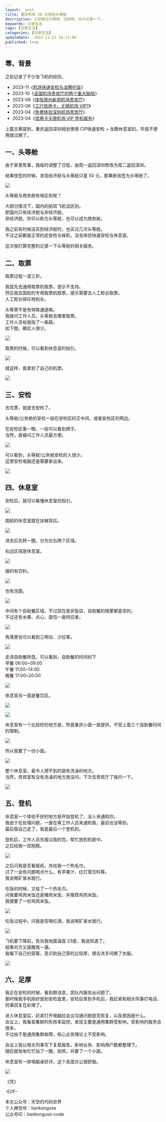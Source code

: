 ```yaml
---   
layout:  post  
title: 重庆机场 50 元体验头等舱    
description: 之前做过头等舱，没拍照，这次记录一下。          
keywords: 记录生活  
tags: [记录生活]    
categories: [记录生活]  
updateDate:  2023-11-21 18:13:00  
published: true  
---  
```



## 零、背景  

之前记录了不少坐飞机的经历。  


- 2023-11《[机场快速安检与龙腾吃饭](https://mp.weixin.qq.com/s/sMgRo1GlGiKAtsKQ7T2DvA)》
- 2023-10《[全国机场贵宾厅的两个重大缺陷](https://mp.weixin.qq.com/s/Ti_TS8U-4gmL6Rg9x8BmFg)》  
- 2023-08《[体验郑州新郑机场贵宾厅](https://mp.weixin.qq.com/s/u0pkU1tp9A_iavpAT3Xq9A)》  
- 2023-06《[工行信用卡，无限机场 VIP?](https://mp.weixin.qq.com/s/wUbNP8mog3A8IbUXERxO5g)》  
- 2023-04《[免费体验深圳机场贵宾厅](https://mp.weixin.qq.com/s/xDxO54NwF2gC0xvzjgrS_g)》  
- 2023-04《[信用卡无限机场 VIP 登机服务](https://mp.weixin.qq.com/s/v8C3SvLYW9XWx3Cg0foXvQ)》   


上篇文章提到，重庆返回深圳规划使用 CIP快速安检 + 龙腾休息室的，毕竟不使用就过期了。  



## 一、头等舱  


由于家里有事，我临时调整了日程，由周一返回深圳修改为周二返回深圳。  


结果改签的时候，发现经济舱与头等舱只差 50 元，那果断改签为头等舱了。  


![](https://res2023.tiankonguse.com/images/2023/11/21/001.png)



头等舱与商务舱有啥区别呢？ 


大部分情况下，国内的航班飞机没区别。  
即国内只有经济舱与非经济舱。   
非经济舱，你可以称为头等舱，也可以成为商务舱。  


我之前有时候没买到经济舱时，也买过几次头等舱。  
不过之前都是正常的走安检与候机，没去体验快速安检与休息室。  


这次我打算完整的记录一下头等舱的相关服务。  


## 二、取票  


取票过程一波三折。  


我首先去通用取票机取票，提示不支持。  
然后我去国航的专用取票机取票，提示需要去人工柜台取票。  
人工柜台排队特别长。  


头等票不是有特殊通道嘛。  
我就问工作人员，头等舱去哪里取票。  
工作人员给我指了一条路。  
如下图，确实人很少。  



![](https://res2023.tiankonguse.com/images/2023/11/21/002.png)



取票的时候，可以看到休息室的指引。  


![](https://res2023.tiankonguse.com/images/2023/11/21/003.png)



就这样，我拿到了自己的机票。  


![](https://res2023.tiankonguse.com/images/2023/11/21/004.png)


## 三、安检  


去完票，就是去安检了。  


头等舱/公务舱的安检一般在安检区的正中间，或者安检区的两边。  


在安检区看一眼，一般可以看到牌子。  
当然，直接问工作人员最方便。  


![](https://res2023.tiankonguse.com/images/2023/11/21/005.png)


可以看到，头等舱/公务舱安检的人很少。  
这里安检电脑还是需要拿出来。  


![](https://res2023.tiankonguse.com/images/2023/11/21/006.png)




## 四、休息室  


安检后，就可以看懂休息室的指引。  


![](https://res2023.tiankonguse.com/images/2023/11/21/007.png)


国航的休息室就在扶梯背后。  



![](https://res2023.tiankonguse.com/images/2023/11/21/008.png)


进去后先转一圈，分为左右两个区域。  


右边区域是休息室。  



![](https://res2023.tiankonguse.com/images/2023/11/21/009.png)


摆的有饮料。  


![](https://res2023.tiankonguse.com/images/2023/11/21/010.png)


也有泡面。  


![](https://res2023.tiankonguse.com/images/2023/11/21/011.png)


中间有个自助餐区域，不过现在是非饭店，自助餐的锅里都是空的。  
不过还有水果、点心、面包一直供应者。  


![](https://res2023.tiankonguse.com/images/2023/11/21/012.png)



角落里也可以看到三明治、沙拉等。  


![](https://res2023.tiankonguse.com/images/2023/11/21/013.png)



走进自助餐转盘，可以看到，自助餐的时间如下  
早餐 06:00~09:00  
午餐 11:00~14:00  
晚餐 17:00~20:00  


![](https://res2023.tiankonguse.com/images/2023/11/21/014.png)


休息室另一面是餐饮区。  


![](https://res2023.tiankonguse.com/images/2023/11/21/015.png)



![](https://res2023.tiankonguse.com/images/2023/11/21/016.png)



休息室有一个比较好的地方是，热食重庆小面一直提供，不受上面三个自助餐时间的限制。  


![](https://res2023.tiankonguse.com/images/2023/11/21/017.png)


所以我要了一份小面。  



![](https://res2023.tiankonguse.com/images/2023/11/21/018.png)



整个休息室，最令人想不到的是有洗澡的地方。  
当然，贵宾室有没有洗澡的地方我没问，下次去贵宾厅了我问一下。  


![](https://res2023.tiankonguse.com/images/2023/11/21/019.png)


## 五、登机


休息室一个体验不好的地方是开始登机了，没人来通知你。  
我由于在处理问题，一直在等工作人员来通知我，最后也没等到。  
最后我自己走了，我是最后一个登机的。  


登机后，工作人员先接过我的包，帮忙放到机舱中。  
之后给我一双拖鞋。  


![](https://res2023.tiankonguse.com/images/2023/11/21/020.png)


之后问我是否看报纸，并给我一个热毛巾。  
过了一会有问题喝点什么，有苹果汁、红灯笼饮料等。  
我说喝矿泉水就行。  


吃饭的时候，又给了一个热毛巾。  
问我要鸡肉米饭还是猪肉米饭，并推荐鸡肉米饭。  
我便要了一份鸡肉米饭。  



![](https://res2023.tiankonguse.com/images/2023/11/21/021.png)


吃饭过程中，问我是否喝红酒，我说喝矿泉水就行。  


![](https://res2023.tiankonguse.com/images/2023/11/21/022.png)


飞机要下降前，告诉我地面温度 23度，我说知道了。  
结果对方又提醒我一遍。  
我看下自己的穿着，意识到自己穿的比较厚，便去洗手间换了衣服。  


![](https://res2023.tiankonguse.com/images/2023/11/21/023.png)


## 六、足厚  


我正在安检的时候，看到群消息，团队内服务出问题了。  
那时候我手机刚好放到安检盒里，安检后拿到手机后，我赶紧和相关同事打电话，同事回复在处理了。  


进入休息室后，赶紧打开电脑拉会议沟通问题是否恢复，以及原因是什么。  
会议上，我看各集群的失败率监控，发现主要是通用集群受影响，受影响的服务会很多。  
不过由于是通用集群故障，核心业务理论上不受影响。  


会议上我让相关同事写下复盘报告，影响业务、影响用户数都整理下。  
随后就匆匆忙忙站了一圈，拍照，并要了一个小面。  


休息室有一排电脑桌好评，这个高度办公很舒服。  


![](https://res2023.tiankonguse.com/images/2023/11/21/024.png)





《完》  


-EOF-  



本文公众号：天空的代码世界  
个人微信号：tiankonguse  
公众号ID：tiankonguse-code  
  

